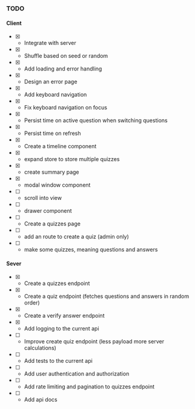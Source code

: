 ### TODO

#### Client

- [x] - Integrate with server
- [x] - Shuffle based on seed or random
- [x] - Add loading and error handling
- [x] - Design an error page
- [x] - Add keyboard navigation
- [x] - Fix keyboard navigation on focus
- [x] - Persist time on active question when switching questions
- [x] - Persist time on refresh
- [x] - Create a timeline component
- [x] - expand store to store multiple quizzes
- [x] - create summary page
- [x] - modal window component
- [ ] - scroll into view
- [ ] - drawer component
- [ ] - Create a quizzes page
- [ ] - add an route to create a quiz (admin only)
- [ ] - make some quizzes, meaning questions and answers

#### Sever

- [x] - Create a quizzes endpoint
- [x] - Create a quiz endpoint (fetches questions and answers in random order)
- [x] - Create a verify answer endpoint
- [x] - Add logging to the current api
- [ ] - Improve create quiz endpoint (less payload more server calculations)
- [ ] - Add tests to the current api
- [ ] - Add user authentication and authorization
- [ ] - Add rate limiting and pagination to quizzes endpoint
- [ ] - Add api docs
